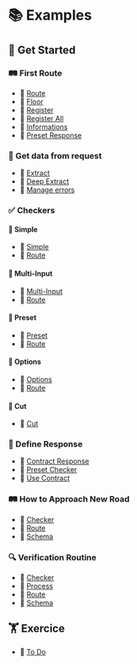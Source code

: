 # 📚 Examples

## 🚀 Get Started

### 🛤️ First Route
- 📄 [Route](./get-started/first-route/route.ts)
- 📄 [Floor](./get-started/first-route/floor.ts)
- 📄 [Register](./get-started/first-route/register.ts)
- 📄 [Register All](./get-started/first-route/register-all.ts)
- 📄 [Informations](./get-started/first-route/informations.ts)
- 📄 [Preset Response](./get-started/first-route/preset-response.ts)

### 🤲 Get data from request
- 📄 [Extract](./get-started/getting-data-from-request/extract.ts)
- 📄 [Deep Extract](./get-started/getting-data-from-request/deep-extract.ts)
- 📄 [Manage errors](./get-started/getting-data-from-request/manage-errors.ts)

### ✅ Checkers

#### 🔹 Simple
- 📄 [Simple](./get-started/do-check/simple/index.ts)
- 📄 [Route](./get-started/do-check/simple/route.ts)

#### 🔹 Multi-Input
- 📄 [Multi-Input](./get-started/do-check/multi-input/index.ts)
- 📄 [Route](./get-started/do-check/multi-input/route.ts)

#### 🔹 Preset
- 📄 [Preset](./get-started/do-check/preset/index.ts)
- 📄 [Route](./get-started/do-check/preset/route.ts)

#### 🔹 Options
- 📄 [Options](./get-started/do-check/options/index.ts)
- 📄 [Route](./get-started/do-check/options/route.ts)

#### 🔹 Cut
- 📄 [Cut](./get-started/do-check/cut/index.ts)

### 📝 Define Response
- 📄 [Contract Response](./get-started/define-response/contract-response.ts)
- 📄 [Preset Checker](./get-started/define-response/preset-checker.ts)
- 📄 [Use Contract](./get-started/define-response/use-contract.ts)

### 🛤️ How to Approach New Road
- 📄 [Checker](./get-started/how-to-approach-new-road/checker.ts)
- 📄 [Route](./get-started/how-to-approach-new-road/route.ts)
- 📄 [Schema](./get-started/how-to-approach-new-road/schema.ts)

### 🔍 Verification Routine
- 📄 [Checker](./get-started/verification-routine/checker.ts)
- 📄 [Process](./get-started/verification-routine/process.ts)
- 📄 [Route](./get-started/verification-routine/route.ts)
- 📄 [Schema](./get-started/verification-routine/schema.ts)

## 🏋️ Exercice
- 📄 [To Do](./exercice/to-do/src/main.ts)